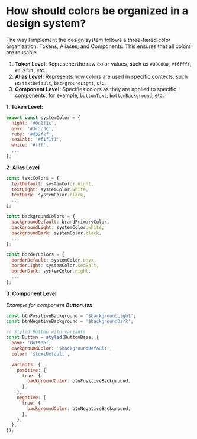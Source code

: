 # How should colors be organized in a design system?

The way I implement the design system follows a three-tiered color organization: Tokens, Aliases, and Components. This ensures that all colors are reusable.

1. **Token Level:** Represents the raw color values, such as `#000000`, `#ffffff`, `#d32f2f`, etc.
2. **Alias Level:** Represents how colors are used in specific contexts, such as `textDefault`, `backgroundLight`, etc.
3. **Component Level:** Specifies colors as they are applied to specific components, for example, `buttonText`, `buttonBackground`, etc.

**1. Token Level:**

```js
export const systemColor = {
  night: '#0d1f1c',
  onyx: '#3c3c3c',
  ruby: '#d32f2f',
  seaSalt: '#f1f1f1',
  white: '#fff',
  ...
};
```

**2. Alias Level**

```js
const textColors = {
  textDefault: systemColor.night,
  textLight: systemColor.white,
  textDark: systemColor.black,
  ...
};

const backgroundColors = {
  backgroundDefault: brandPrimaryColor,
  backgroundLight: systemColor.white,
  backgroundDark: systemColor.black,
  ...
};

const borderColors = {
  borderDefault: systemColor.onyx,
  borderLight: systemColor.seaSalt,
  borderDark: systemColor.night,
  ...
};
```

**3. Component Level**

_Example for component **Button.tsx**_

```js
const btnPositiveBackground = '$backgroundLight';
const btnNegativeBackground = '$backgroundDark';

// Styled Button with variants
const Button = styled(ButtonBase, {
  name: 'Button',
  backgroundColor: '$backgroundDefault',
  color: '$textDefault',

  variants: {
    positive: {
      true: {
        backgroundColor: btnPositiveBackground,
      },
    },
    negative: {
      true: {
        backgroundColor: btnNegativeBackground,
      },
    },
  },
});
```
